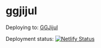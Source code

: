 # ggjijul

Deploying to: [GGJijul](https://ggjijul.netlify.app/)

Deployment status: [![Netlify Status](https://api.netlify.com/api/v1/badges/468a7342-f9f8-4316-a425-ffbb7dd9f302/deploy-status)](https://app.netlify.com/sites/ggjijul/deploys)
